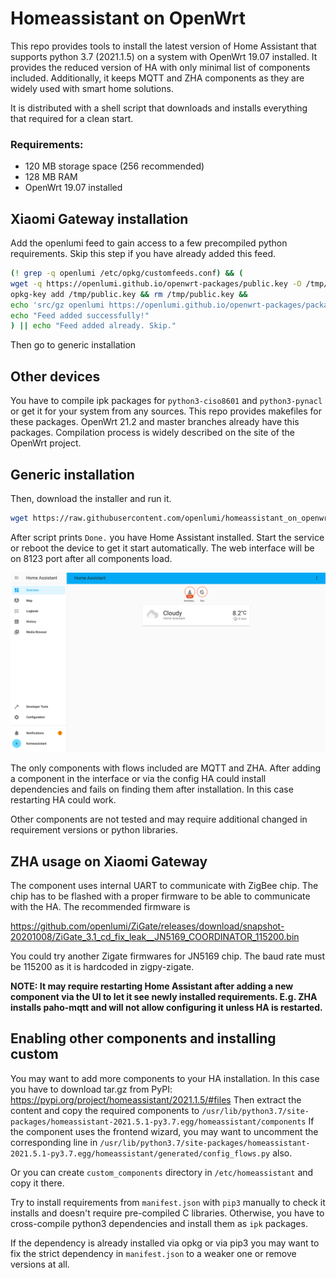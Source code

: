 # Homeassistant on OpenWrt

This repo provides tools to install the latest version of Home Assistant that supports python 3.7 (2021.1.5)
on a system with OpenWrt 19.07 installed. It provides the reduced version of HA with only minimal list of components 
included. Additionally, it keeps MQTT and ZHA components as they are 
widely used with smart home solutions.

It is distributed with a shell script that downloads and installs everything that required for a clean start.

### Requirements:
- 120 MB storage space (256 recommended)
- 128 MB RAM
- OpenWrt 19.07 installed


## Xiaomi Gateway installation

Add the openlumi feed to gain access to a few precompiled python requirements.
Skip this step if you have already added this feed.

```sh
(! grep -q openlumi /etc/opkg/customfeeds.conf) && (
wget -q https://openlumi.github.io/openwrt-packages/public.key -O /tmp/public.key && 
opkg-key add /tmp/public.key && rm /tmp/public.key &&
echo 'src/gz openlumi https://openlumi.github.io/openwrt-packages/packages/19.07/arm_cortex-a9_neon' >> /etc/opkg/customfeeds.conf &&
echo "Feed added successfully!"
) || echo "Feed added already. Skip."
```

Then go to generic installation

## Other devices

You have to compile ipk packages for `python3-ciso8601` and `python3-pynacl` or get it for your system from
any sources. This repo provides makefiles for these packages.
OpenWrt 21.2 and master branches already have this packages.
Compilation process is widely described on the site of the OpenWrt project.


## Generic installation
Then, download the installer and run it.

```sh
wget https://raw.githubusercontent.com/openlumi/homeassistant_on_openwrt/downgrade_python/ha_install.sh -O - | sh
```

After script prints `Done.` you have Home Assistant installed. 
Start the service or reboot the device to get it start automatically.
The web interface will be on 8123 port after all components load.

![Home Assitant](homeassistant.png)

The only components with flows included are MQTT and ZHA.
After adding a component in the interface or via the config
HA could install dependencies and fails on finding them after installation.
In this case restarting HA could work.

Other components are not tested and may require additional changed in 
requirement versions or python libraries.

## ZHA usage on Xiaomi Gateway

The component uses internal UART to communicate with ZigBee chip.
The chip has to be flashed with a proper firmware to be able to 
communicate with the HA. The recommended firmware is 

https://github.com/openlumi/ZiGate/releases/download/snapshot-20201008/ZiGate_3.1_cd_fix_leak__JN5169_COORDINATOR_115200.bin

You could try another Zigate firmwares for JN5169 chip. The baud rate
must be 115200 as it is hardcoded in zigpy-zigate.

**NOTE: It may require restarting Home Assistant after adding a new 
component via the UI to let it see newly installed requirements. 
E.g. ZHA installs paho-mqtt and will not allow configuring it unless HA is 
restarted.**

## Enabling other components and installing custom

You may want to add more components to your HA installation.
In this case you have to download tar.gz from PyPI:
https://pypi.org/project/homeassistant/2021.1.5/#files
Then extract the content and copy the required components to 
`/usr/lib/python3.7/site-packages/homeassistant-2021.5.1-py3.7.egg/homeassistant/components`
If the component uses the frontend wizard, you may want to uncomment the
corresponding line in 
`/usr/lib/python3.7/site-packages/homeassistant-2021.5.1-py3.7.egg/homeassistant/generated/config_flows.py`
also.

Or you can create `custom_components` directory in `/etc/homeassistant` and
copy it there.

Try to install requirements from `manifest.json` with `pip3` manually
to check it installs and doesn't require pre-compiled C libraries.
Otherwise, you have to cross-compile python3 dependencies and install
them as `ipk` packages.

If the dependency is already installed via opkg or via pip3 you may want
to fix the strict dependency in `manifest.json` to a weaker one or remove 
versions at all.
